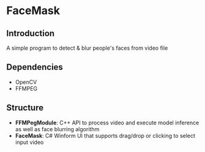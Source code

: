 # FaceMask

## Introduction
A simple program to detect & blur people's faces from video file

## Dependencies
- OpenCV
- FFMPEG

## Structure
- **FFMPegModule**: C++ API to process video and execute model inference as well as face blurring algorithm
- **FaceMask**: C# Winform UI that supports drag/drop or clicking to select input video
